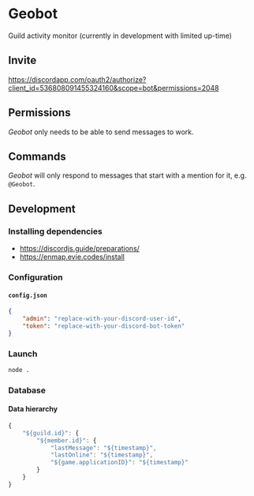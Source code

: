 # Geobot
Guild activity monitor
(currently in development with limited up-time)

## Invite
https://discordapp.com/oauth2/authorize?client_id=536808091455324160&scope=bot&permissions=2048

## Permissions
*Geobot* only needs to be able to send messages to work.

## Commands
*Geobot* will only respond to messages that start with a mention for it, e.g. `@Geobot`.

## Development

### Installing dependencies

* https://discordjs.guide/preparations/
* https://enmap.evie.codes/install

### Configuration

#### `config.json`

```json
{
    "admin": "replace-with-your-discord-user-id",
    "token": "replace-with-your-discord-bot-token"
}
```

### Launch

```sh
node .
```

### Database

#### Data hierarchy

```js
{
    "${guild.id}": {
        "${member.id}": {
            "lastMessage": "${timestamp}",
            "lastOnline": "${timestamp}",
            "${game.applicationID}": "${timestamp}"
        }
    }
}
```